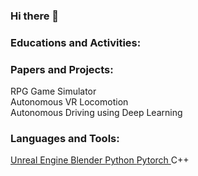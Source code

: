### Hi there 👋
<h3 align="left">Educations and Activities:</h3>
<h3 align="left">Papers and Projects:</h3>
  <a> RPG Game Simulator </a><br/>
  <a> Autonomous VR Locomotion </a><br/>
  <a> Autonomous Driving using Deep Learning </a><br/>
<h3 align="left">Languages and Tools:</h3>
<p align="left">
  <a href="https://www.unrealengine.com/ko/"> Unreal Engine </a>
  <a href="https://www.blender.org/"> Blender </a>
  <a href="https://www.python.org/"> Python </a>
  <a href="https://pytorch.org/"> Pytorch </a>
  C++
  
</p>


<!--
**Tab4Space/Tab4Space** is a ✨ _special_ ✨ repository because its `README.md` (this file) appears on your GitHub profile.

Here are some ideas to get you started:

- 🔭 I’m currently working on ...
- 🌱 I’m currently learning ...
- 👯 I’m looking to collaborate on ...
- 🤔 I’m looking for help with ...
- 💬 Ask me about ...
- 📫 How to reach me: ...
- 😄 Pronouns: ...
- ⚡ Fun fact: ...
-->
